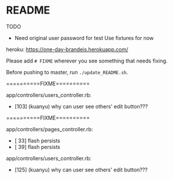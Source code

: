 # README

TODO

- Need original user password for test
  Use fixtures for now

heroku: https://one-day-brandeis.herokuapp.com/

Please add `# FIXME` wherever you see something that needs fixing.

Before pushing to master, run `./update_README.sh`.

==========FIXME==========

app/controllers/users_controller.rb:
  * [103] (kuanyu) why can user see others' edit button???

==========FIXME==========

app/controllers/pages_controller.rb:
  * [ 33] flash persists
  * [ 39] flash persists

app/controllers/users_controller.rb:
  * [125] (kuanyu) why can user see others' edit button???

